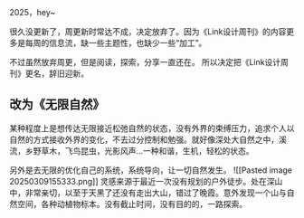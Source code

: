 2025，hey~

很久没更新了，周更新时常达不成，决定放弃了。因为《Link设计周刊》的内容更多是每周的信息流，缺一些主题性，也缺少一些“加工”。

不过虽然放弃周更，但是阅读，探索，分享一直还在。
所以决定把《Link设计周刊》更名，辞旧迎新。

## 改为《无限自然》

某种程度上是想传达无限接近松弛自然的状态，没有外界的束缚压力，追求个人以自然的方式接收外界的变化，不去过分控制和勉强。就好像深处大自然之中，溪流，乡野草木，飞鸟昆虫，光影风声…一种和谐，生机，轻松的状态。

另外是去无限的优化自己的系统，系统导向，让一切自然发生。
![[Pasted image 20250309155333.png]]
灵感来源于最近一次没有规划的户外徒步。处在深山中，非常亲切，以至于天黑了还没有走出大山，错过了晚霞。意外发现一个山与自然空间，各种动植物标本。没有截止时间，没有目的的，一路探索。